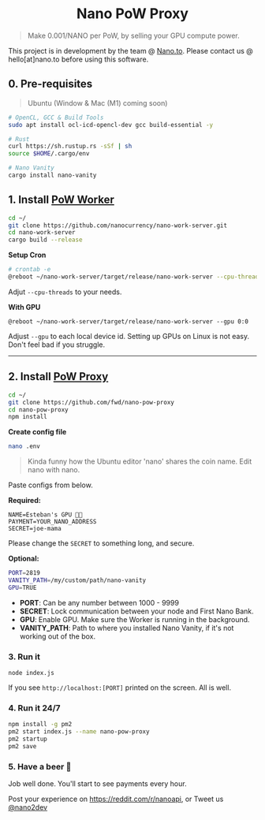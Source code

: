<h1 align="center">Nano PoW Proxy</h1>

> Make 0.001/NANO per PoW, by selling your GPU compute power. 

This project is in development by the team @ [Nano.to](https://nano.to). Please contact us @ hello[at]nano.to before using this software.

## 0. Pre-requisites

> Ubuntu (Window & Mac (M1) coming soon)

```bash
# OpenCL, GCC & Build Tools
sudo apt install ocl-icd-opencl-dev gcc build-essential -y

# Rust
curl https://sh.rustup.rs -sSf | sh
source $HOME/.cargo/env

# Nano Vanity
cargo install nano-vanity
```

## 1. Install [PoW Worker](https://github.com/nanocurrency/nano-work-server)

```bash
cd ~/
git clone https://github.com/nanocurrency/nano-work-server.git
cd nano-work-server
cargo build --release
```

**Setup Cron**

```bash
# crontab -e
@reboot ~/nano-work-server/target/release/nano-work-server --cpu-threads 4
```

Adjut ```--cpu-threads``` to your needs.

**With GPU**

```
@reboot ~/nano-work-server/target/release/nano-work-server --gpu 0:0
```

Adjust ```--gpu``` to each local device id. Setting up GPUs on Linux is not easy. Don't feel bad if you struggle. 

---

## 2. Install [PoW Proxy](https://github.com/fwd/nano-pow-proxy)

```bash
cd ~/
git clone https://github.com/fwd/nano-pow-proxy
cd nano-pow-proxy
npm install
```

**Create config file**

```bash
nano .env
```

> Kinda funny how the Ubuntu editor 'nano' shares the coin name. Edit nano with nano.

Paste configs from below.

**Required:**
```
NAME=Esteban's GPU 💪🏽
PAYMENT=YOUR_NANO_ADDRESS
SECRET=joe-mama
```

Please change the ```SECRET``` to something long, and secure.

**Optional:**

```bash
PORT=2819
VANITY_PATH=/my/custom/path/nano-vanity
GPU=TRUE
```

- **PORT**: Can be any number between 1000 - 9999
- **SECRET**: Lock communication between your node and First Nano Bank. 
- **GPU**: Enable GPU. Make sure the Worker is running in the background.
- **VANITY_PATH**: Path to where you installed Nano Vanity, if it's not working out of the box.

### 3. Run it

```
node index.js
```

If you see ```http://localhost:[PORT]``` printed on the screen. All is well.


### 4. Run it 24/7

```bash
npm install -g pm2
pm2 start index.js --name nano-pow-proxy
pm2 startup
pm2 save
```

### 5. Have a beer 🍺

Job well done. You'll start to see payments every hour.

Post your experience on https://reddit.com/r/nanoapi, or Tweet us [@nano2dev](https://twitter.com/nano2dev)
